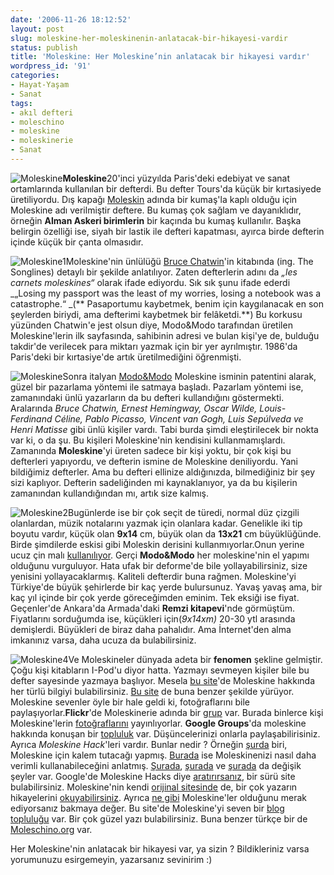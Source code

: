 ```yaml
---
date: '2006-11-26 18:12:52'
layout: post
slug: moleskine-her-moleskinenin-anlatacak-bir-hikayesi-vardir
status: publish
title: 'Moleskine: Her Moleskine’nin anlatacak bir hikayesi vardır'
wordpress_id: '91'
categories:
- Hayat-Yaşam
- Sanat
tags:
- akıl defteri
- moleschino
- moleskine
- moleskinerie
- Sanat
---
```


![Moleskine](http://static.flickr.com/92/280188197_ebdb366552_m.jpg)**Moleskine**20'inci yüzyılda Paris'deki edebiyat ve sanat ortamlarında kullanılan bir defterdi. Bu defter Tours'da küçük bir kırtasiyede üretiliyordu. Dış kapağı [Moleskin](http://de.wikipedia.org/wiki/Moleskin) adında bir kumaş'la kaplı olduğu için Moleskine adı verilmiştir deftere. Bu kumaş çok sağlam ve dayanıklıdır, örneğin **Alman Askeri birimlerin** bir kaçında bu kumaş kullanılır. Başka belirgin özelliği ise, siyah bir lastik ile defteri kapatması, ayırca birde defterin içinde küçük bir çanta olmasıdır.

![Moleskine1](http://static.flickr.com/92/266386931_477ca88f04_m_d.jpg)Moleskine'nin ünlülüğü [Bruce Chatwin](http://en.wikipedia.org/wiki/Bruce_Chatwin)'in kitabında (ing. The Songlines) detaylı bir şekilde anlatılıyor. Zaten defterlerin adını da _„les carnets moleskines“_ olarak ifade ediyordu.  Sık sık şunu ifade ederdi _„Losing my passport was the least of my worries, losing a notebook was a catastrophe.“ _(** Pasaportumu kaybetmek, benim için kaygılanacak en son şeylerden biriydi, ama defterimi kaybetmek bir felâketdi.**)  Bu korkusu yüzünden Chatwin'e jest olsun diye, Modo&Modo tarafından üretilen Moleskine'lerin ilk sayfasında, sahibinin adresi ve bulan kişi'ye de, bulduğu takdir'de verilecek para miktarı yazmak için bir yer ayrılmıştır. 1986'da Paris'deki bir kırtasiye'de artık üretilmediğini öğrenmişti.

![Moleskine](http://www.murekkep.org/wp-content/uploads/2006/11/moleskine11.jpg)Sonra italyan [Modo&Modo](http://www.moleskine.com/eng/default.htm) Moleskine isminin patentini alarak, güzel bir pazarlama yöntemi ile satmaya başladı. Pazarlam yöntemi ise, zamanındaki ünlü yazarların da bu defteri kullandığını göstermekti. Aralarında _Bruce Chatwin, Ernest Hemingway, Oscar Wilde, Louis-Ferdinand Céline, Pablo Picasso, Vincent van Gogh, Luis Sepúlveda ve Henri Matisse_ gibi ünlü kişiler vardı. Tabi burda şimdi eleştirilecek bir nokta var ki, o da şu. Bu kişileri Moleskine'nin kendisini kullanmamışlardı. Zamanında **Moleskine**'yi üreten sadece bir kişi yoktu, bir çok kişi bu defterleri yapıyordu, ve defterin ismine de Moleskine deniliyordu. Yani bildiğimiz defterler. Ama bu defteri ellinize aldığınızda, bilmediğiniz bir şey sizi kaplıyor. Defterin sadeliğinden mi kaynaklanıyor, ya da bu kişilerin zamanından kullandığından mı, artık size kalmış.

![Moleskine2](http://img88.imageshack.us/img88/5416/moleskinesecitnu0.jpg)Bugünlerde ise bir çok seçit de türedi, normal düz çizgili olanlardan, müzik notalarını yazmak için olanlara kadar. Genelikle iki tip boyutu vardır, küçük olan **9x14** cm, büyük olan da **13x21** cm büyüklüğünde. Birde şimdilerde eskisi gibi Moleskin derisini kullanmıyorlar.Onun yerine ucuz çin malı [kullanılıyor](http://ninthwavedesigns.typepad.com/ninth_wave_designs/2006/08/moleskines_in_c.html). Gerçi **Modo&Modo** her moleskine'nin el yapımı olduğunu vurguluyor. Hata ufak bir deforme'de bile yollayabilirsiniz, size yenisini yollayacaklarmış. Kaliteli defterdir buna rağmen. Moleskine'yi Türkiye'de büyük şehirlerde bir kaç yerde bulursunuz. Yavaş yavaş ama, bir kaç yıl içinde bir çok yerde göreceğimden eminim. Tek eksiği ise fiyat. Geçenler'de Ankara'da Armada'daki **Remzi kitapevi**'nde görmüştüm. Fiyatlarını sorduğumda ise, küçükleri için(_9x14xm)_ 20-30 ytl arasında demişlerdi. Büyükleri de biraz daha pahalıdır. Ama İnternet'den alma imkanınız varsa, daha ucuza da bulabilirsiniz.

![Moleskine4](http://static.flickr.com/110/260826785_5144079242_m_d.jpg)Ve Moleskineler dünyada adeta bir **fenomen** şekline gelmiştir. Çoğu kişi kitabların I-Pod'u diyor hatta. Yazmayı sevmeyen kişiler bile bu defter sayesinde yazmaya başlıyor. Mesela [bu site](http://ninthwavedesigns.typepad.com/ninth_wave_designs/moleskine/index.html)'de Moleskine hakkında her türlü bilgiyi bulabilirsiniz. [Bu site](http://www.moleskineart.com/) de buna benzer şekilde yürüyor. Moleskine sevenler öyle bir hale geldi ki, fotoğraflarını bile paylaşıyorlar.**Flickr**'de Moleskinerie adında bir [grup](http://www.flickr.com/groups/moleskinerie/) var. Burada binlerce kişi Moleskine'lerin [fotoğraflarını](http://www.flickr.com/groups/moleskinerie/pool/) yayınlıyorlar. **Google Groups**'da moleskine hakkında konuşan bir [topluluk](http://groups.google.com/group/Moleskinerie) var. Düşüncelerinizi onlarla paylaşabilirisiniz. Ayrıca _Moleskine Hack_'leri vardır. Bunlar nedir ? Örneğin [şurda](http://www.flickr.com/photos/bubi/sets/72057594047893483/) biri, Moleskine için kalem tutacağı yapmış. [Burada](http://www.43folders.com/2004/11/18/more-moleskine-hacks/) ise Moleskinenizi nasıl daha verimli kullanabileceğini anlatmış. [Şurada](http://pigpog.com/node/1030), [şurada](http://www.litwack.org/?page_id=1441) ve [şurada](http://ninthwavedesigns.typepad.com/ninth_wave_designs/moleskine_hacks/index.html) da değişik şeyler var. Google'de Moleskine Hacks diye [aratırırsanız](http://www.google.com.tr/search?q=moleskine+hacks&ie=utf-8&oe=utf-8&rls=org.mozilla:en-US:unofficial&client=firefox-a), bir sürü site bulabilirsiniz. Moleskine'nin kendi [orijinal sitesinde](http://www.moleskine.com/eng/default.htm) de, bir çok yazarın hikayelerini [okuyabilirsiniz](http://www.moleskine.com/eng/_interni/storie/default.htm). Ayrıca [ne gibi](http://www.moleskine.com/eng/_interni/catalogo/default.htm) Moleskine'ler olduğunu merak ediyorsanız bakmaya değer. Bu site'de Moleskine'yi seven bir [blog topluluğu](http://www.moleskinerie.com/) var. Bir çok güzel yazı bulabilirsiniz. Buna benzer türkçe bir de [Moleschino.org](http://www.moleschino.org/) var.

Her Moleskine'nin anlatacak bir hikayesi var, ya sizin ? Bildikleriniz varsa yorumunuzu esirgemeyin, yazarsanız sevinirim :)
